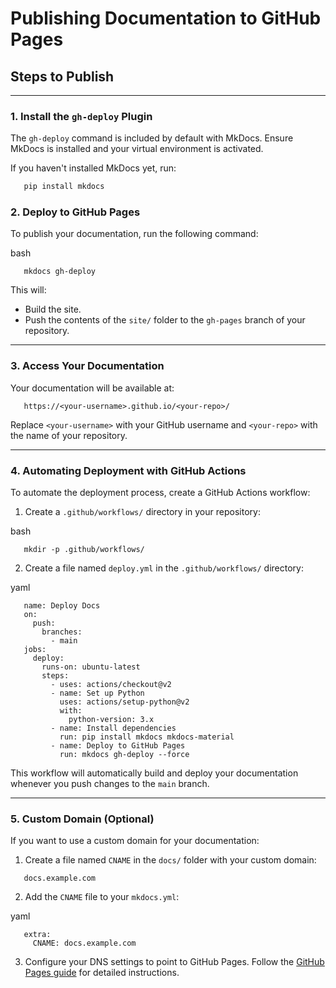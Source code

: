 # Publishing Documentation to GitHub Pages

## Steps to Publish

---

### 1. **Install the `gh-deploy` Plugin**

   The `gh-deploy` command is included by default with MkDocs. Ensure MkDocs is installed and your virtual environment is activated.

   If you haven't installed MkDocs yet, run:

```bash
   pip install mkdocs
```

### 2. **Deploy to GitHub Pages**

To publish your documentation, run the following command:

bash


```
   mkdocs gh-deploy
```

This will:

* Build the site.
* Push the contents of the `site/` folder to the `gh-pages` branch of your repository.

---

### 3. **Access Your Documentation**

Your documentation will be available at:


```
   https://<your-username>.github.io/<your-repo>/
```

Replace `<your-username>` with your GitHub username and `<your-repo>` with the name of your repository.

---

### 4. **Automating Deployment with GitHub Actions**

To automate the deployment process, create a GitHub Actions workflow:

1. Create a `.github/workflows/` directory in your repository:

bash


```
   mkdir -p .github/workflows/
```

2. Create a file named `deploy.yml` in the `.github/workflows/` directory:

yaml


```
   name: Deploy Docs
   on:
     push:
       branches:
         - main
   jobs:
     deploy:
       runs-on: ubuntu-latest
       steps:
         - uses: actions/checkout@v2
         - name: Set up Python
           uses: actions/setup-python@v2
           with:
             python-version: 3.x
         - name: Install dependencies
           run: pip install mkdocs mkdocs-material
         - name: Deploy to GitHub Pages
           run: mkdocs gh-deploy --force
```

This workflow will automatically build and deploy your documentation whenever you push changes to the `main` branch.

---

### 5. **Custom Domain (Optional)**

If you want to use a custom domain for your documentation:

1. Create a file named `CNAME` in the `docs/` folder with your custom domain:


```
   docs.example.com
```

2. Add the `CNAME` file to your `mkdocs.yml`:

yaml


```
   extra:
     CNAME: docs.example.com
```

3. Configure your DNS settings to point to GitHub Pages. Follow the [GitHub Pages guide](https://docs.github.com/en/pages/configuring-a-custom-domain-for-your-github-pages-site) for detailed instructions.
